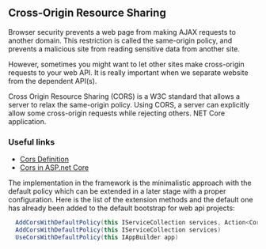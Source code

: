 ## Cross-Origin Resource Sharing
Browser security prevents a web page from making AJAX requests to another domain. This restriction is called the same-origin policy, and prevents a malicious site from reading sensitive data from another site. 

However, sometimes you might want to let other sites make cross-origin requests to your web API. It is really important when we separate website from the dependent API(s).

Cross Origin Resource Sharing (CORS) is a W3C standard that allows a server to relax the same-origin policy. Using CORS, a server can explicitly allow some cross-origin requests while rejecting others. NET Core application.

### Useful links
* [Cors Definition](https://developer.mozilla.org/en-US/docs/Web/HTTP/CORS)
* [Cors in ASP.net Core](https://docs.microsoft.com/en-us/aspnet/core/security/cors)

The implementation in the framework is the minimalistic approach with the default policy which can be extended in a later stage with a proper configuration. Here is the list of the extension methods and the default one has already been added to the default bootstrap for web api projects:

```csharp
  AddCorsWithDefaultPolicy(this IServiceCollection services, Action<CorsPolicyBuilder> configure)
  AddCorsWithDefaultPolicy(this IServiceCollection services)
  UseCorsWithDefaultPolicy(this IAppBuilder app)
```
